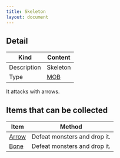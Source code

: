 ```yaml
---
title: Skeleton
layout: document
---
```

## Detail

|Kind|Content|
|---|---|
|Description|Skeleton|
|Type|[MOB](MOB)|

It attacks with arrows.

## Items that can be collected

|Item|Method|
|---|---|
|[Arrow](Arrow)|Defeat monsters and drop it.|
|[Bone](Bone)|Defeat monsters and drop it.|
